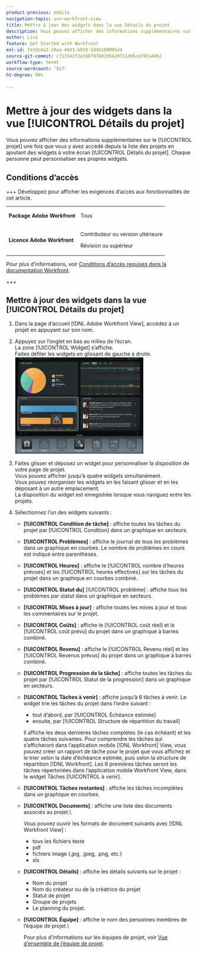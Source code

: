 ```yaml
---
product-previous: mobile
navigation-topic: use-workfront-view
title: Mettre à jour des widgets dans la vue Détails du projet
description: Vous pouvez afficher des informations supplémentaires sur le [!UICONTROL projet] une fois que vous y avez accédé depuis la liste des projets en ajoutant des widgets à votre écran [!UICONTROL Détails du projet]. Chaque personne peut personnaliser ses propres widgets.
author: Lisa
feature: Get Started with Workfront
exl-id: 593dc4a2-20aa-44d3-b819-1d4b160095ed
source-git-commit: c711541f3e166f9700195420711d95ce782a44b2
workflow-type: tm+mt
source-wordcount: '517'
ht-degree: 98%

---
```


# Mettre à jour des widgets dans la vue [!UICONTROL Détails du projet]

Vous pouvez afficher des informations supplémentaires sur le [!UICONTROL projet] une fois que vous y avez accédé depuis la liste des projets en ajoutant des widgets à votre écran [!UICONTROL Détails du projet]. Chaque personne peut personnaliser ses propres widgets.

## Conditions d’accès

+++ Développez pour afficher les exigences d’accès aux fonctionnalités de cet article.

<table style="table-layout:auto"> 
 <col> 
 </col> 
 <col> 
 </col> 
 <tbody> 
  <tr> 
   <td role="rowheader"><strong>Package Adobe Workfront</strong></td> 
   <td> <p>Tous</p> </td> 
  </tr> 
  <tr> 
   <td role="rowheader"><strong>Licence Adobe Workfront</strong></td> 
   <td> 
   <p>Contributeur ou version ultérieure</p>
   <p>Révision ou supérieur</p> </td> 
  </tr> 
 </tbody> 
</table>

Pour plus d’informations, voir [Conditions d’accès requises dans la documentation Workfront](/help/quicksilver/administration-and-setup/add-users/access-levels-and-object-permissions/access-level-requirements-in-documentation.md).

+++

## Mettre à jour des widgets dans la vue [!UICONTROL Détails du projet]

1. Dans la page d’accueil [!DNL Adobe Workfront View], accédez à un projet en appuyant sur son nom.
1. Appuyez sur l’onglet en bas au milieu de l’écran.\
   La zone [!UICONTROL Widget] s’affiche.\
   Faites défiler les widgets en glissant de gauche à droite.\
   ![&#x200B; Widgets &#x200B;](assets/screen-shot-2013-009-11-at-8.25.01-am-350x262.png)

1. Faites glisser et déposez un widget pour personnaliser la disposition de votre page de projet.\
   Vous pouvez afficher jusqu’à quatre widgets simultanément.\
   Vous pouvez réorganiser les widgets en les faisant glisser et en les déposant à un autre emplacement.\
   La disposition du widget est enregistrée lorsque vous naviguez entre les projets.

1. Sélectionnez l’un des widgets suivants :

   * **[!UICONTROL Condition de tâche]** : affiche toutes les tâches du projet par [!UICONTROL Condition] dans un graphique en secteurs.
   * **[!UICONTROL Problèmes]** : affiche le journal de tous les problèmes dans un graphique en courbes. Le nombre de problèmes en cours est indiqué entre parenthèses.
   * **[!UICONTROL Heures]** : affiche le [!UICONTROL nombre d’heures prévues] et les [!UICONTROL heures effectives] sur les tâches du projet dans un graphique en courbes combiné.
   * **[!UICONTROL Statut du]** [!UICONTROL problème] : affiche tous les problèmes par statut dans un graphique en secteurs.
   * **[!UICONTROL Mises à jour]** : affiche toutes les mises à jour et tous les commentaires sur le projet.
   * **[!UICONTROL Coûts]** : affiche le [!UICONTROL coût réel] et le [!UICONTROL coût prévu] du projet dans un graphique à barres combiné.
   * **[!UICONTROL Revenu]** : affiche le [!UICONTROL Revenu réel] et les [!UICONTROL Revenus prévus] du projet dans un graphique à barres combiné.
   * **[!UICONTROL Progression de la tâche]** : affiche toutes les tâches du projet par [!UICONTROL Statut de la progression] dans un graphique en secteurs.
   * **[!UICONTROL Tâches à venir]** : affiche jusqu’à 6 tâches à venir. Le widget trie les tâches du projet dans l’ordre suivant :

      * tout d’abord, par [!UICONTROL Échéance estimée]
      * ensuite, par [!UICONTROL Structure de répartition du travail]

     Il affiche les deux dernières tâches complètes (le cas échéant) et les quatre tâches suivantes. Pour comprendre les tâches qui s’afficheront dans l’application mobile [!DNL Workfront] View, vous pouvez créer un rapport de tâche pour le projet que vous affichez et le trier selon la date d’échéance estimée, puis selon la structure de répartition [!DNL Workfront]. Les 6 premières tâches seront les tâches répertoriées dans l’application mobile Workfront View, dans le widget Tâches [!UICONTROL à venir].

   * **[!UICONTROL Tâches restantes]** : affiche les tâches incomplètes dans un graphique en courbes.
   * **[!UICONTROL Documents]** : affiche une liste des documents associés au projet.\

     Vous pouvez ouvrir les formats de document suivants avec [!DNL Workfront View] :

      * tous les fichiers texte
      * pdf
      * fichiers image (.jpg, .jpeg, .png, etc.)
      * xls
   * **[!UICONTROL Détails]** : affiche les détails suivants sur le projet :

      * Nom du projet
      * Nom du créateur ou de la créatrice du projet
      * Statut de projet
      * Groupe de projets
      * Le planning du projet.
   * **[!UICONTROL Équipe]** : affiche le nom des personnes membres de l’équipe de projet.\

     Pour plus d’informations sur les équipes de projet, voir [Vue d’ensemble de l’équipe de projet](../../../manage-work/projects/planning-a-project/project-team-overview.md).
